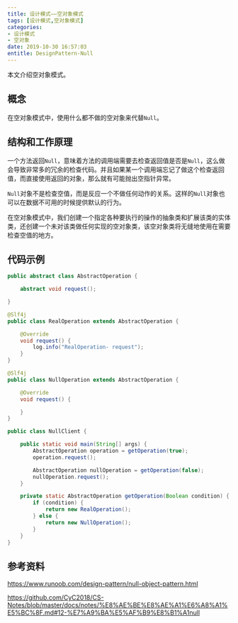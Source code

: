 ```yaml
---
title: 设计模式——空对象模式
tags: [设计模式,空对象模式]
categories:
- 设计模式
- 空对象
date: 2019-10-30 16:57:03
entitle: DesignPattern-Null
---
```


本文介绍空对象模式。

<!--more-->

## 概念

在空对象模式中，使用什么都不做的空对象来代替`Null`。

## 结构和工作原理

一个方法返回`Null`，意味着方法的调用端需要去检查返回值是否是`Null`，这么做会导致非常多的冗余的检查代码。并且如果某一个调用端忘记了做这个检查返回值，而直接使用返回的对象，那么就有可能抛出空指针异常。

`Null`对象不是检查空值，而是反应一个不做任何动作的关系。这样的`Null`对象也可以在数据不可用的时候提供默认的行为。

在空对象模式中，我们创建一个指定各种要执行的操作的抽象类和扩展该类的实体类，还创建一个未对该类做任何实现的空对象类，该空对象类将无缝地使用在需要检查空值的地方。

## 代码示例

```java
public abstract class AbstractOperation {

    abstract void request();

}
```

```java
@Slf4j
public class RealOperation extends AbstractOperation {

    @Override
    void request() {
        log.info("RealOperation- request");
    }
}
```


```java
@Slf4j
public class NullOperation extends AbstractOperation {

    @Override
    void request() {

    }
}
```

```java
public class NullClient {

    public static void main(String[] args) {
        AbstractOperation operation = getOperation(true);
        operation.request();

        AbstractOperation nullOperation = getOperation(false);
        nullOperation.request();
    }

    private static AbstractOperation getOperation(Boolean condition) {
        if (condition) {
            return new RealOperation();
        } else {
            return new NullOperation();
        }
    }
}
```

## 参考资料
<https://www.runoob.com/design-pattern/null-object-pattern.html>

<https://github.com/CyC2018/CS-Notes/blob/master/docs/notes/%E8%AE%BE%E8%AE%A1%E6%A8%A1%E5%BC%8F.md#12-%E7%A9%BA%E5%AF%B9%E8%B1%A1null>
